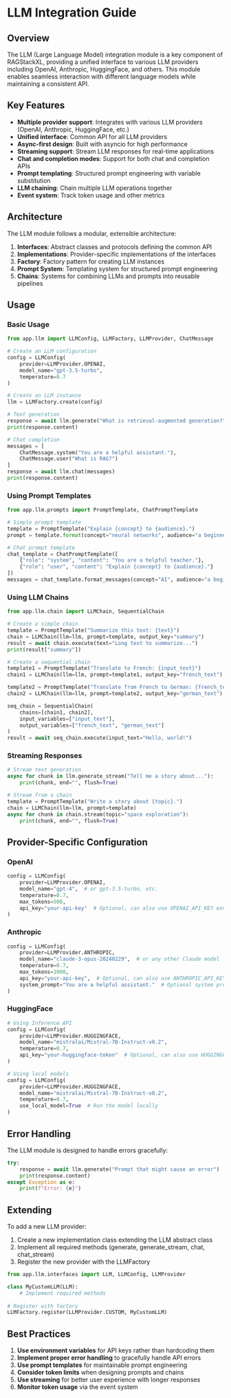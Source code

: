 # LLM Integration Guide

## Overview

The LLM (Large Language Model) integration module is a key component of RAGStackXL, providing a unified interface to various LLM providers including OpenAI, Anthropic, HuggingFace, and others. This module enables seamless interaction with different language models while maintaining a consistent API.

## Key Features

- **Multiple provider support**: Integrates with various LLM providers (OpenAI, Anthropic, HuggingFace, etc.)
- **Unified interface**: Common API for all LLM providers
- **Async-first design**: Built with asyncio for high performance
- **Streaming support**: Stream LLM responses for real-time applications
- **Chat and completion modes**: Support for both chat and completion APIs
- **Prompt templating**: Structured prompt engineering with variable substitution
- **LLM chaining**: Chain multiple LLM operations together
- **Event system**: Track token usage and other metrics

## Architecture

The LLM module follows a modular, extensible architecture:

1. **Interfaces**: Abstract classes and protocols defining the common API
2. **Implementations**: Provider-specific implementations of the interfaces
3. **Factory**: Factory pattern for creating LLM instances
4. **Prompt System**: Templating system for structured prompt engineering
5. **Chains**: Systems for combining LLMs and prompts into reusable pipelines

## Usage

### Basic Usage

```python
from app.llm import LLMConfig, LLMFactory, LLMProvider, ChatMessage

# Create an LLM configuration
config = LLMConfig(
    provider=LLMProvider.OPENAI,
    model_name="gpt-3.5-turbo",
    temperature=0.7
)

# Create an LLM instance
llm = LLMFactory.create(config)

# Text generation
response = await llm.generate("What is retrieval-augmented generation?")
print(response.content)

# Chat completion
messages = [
    ChatMessage.system("You are a helpful assistant."),
    ChatMessage.user("What is RAG?")
]
response = await llm.chat(messages)
print(response.content)
```

### Using Prompt Templates

```python
from app.llm.prompts import PromptTemplate, ChatPromptTemplate

# Simple prompt template
template = PromptTemplate("Explain {concept} to {audience}.")
prompt = template.format(concept="neural networks", audience="a beginner")

# Chat prompt template
chat_template = ChatPromptTemplate([
    {"role": "system", "content": "You are a helpful teacher."},
    {"role": "user", "content": "Explain {concept} to {audience}."}
])
messages = chat_template.format_messages(concept="AI", audience="a beginner")
```

### Using LLM Chains

```python
from app.llm.chain import LLMChain, SequentialChain

# Create a simple chain
template = PromptTemplate("Summarize this text: {text}")
chain = LLMChain(llm=llm, prompt=template, output_key="summary")
result = await chain.execute(text="Long text to summarize...")
print(result["summary"])

# Create a sequential chain
template1 = PromptTemplate("Translate to French: {input_text}")
chain1 = LLMChain(llm=llm, prompt=template1, output_key="french_text")

template2 = PromptTemplate("Translate from French to German: {french_text}")
chain2 = LLMChain(llm=llm, prompt=template2, output_key="german_text")

seq_chain = SequentialChain(
    chains=[chain1, chain2],
    input_variables=["input_text"],
    output_variables=["french_text", "german_text"]
)
result = await seq_chain.execute(input_text="Hello, world!")
```

### Streaming Responses

```python
# Stream text generation
async for chunk in llm.generate_stream("Tell me a story about..."):
    print(chunk, end="", flush=True)

# Stream from a chain
template = PromptTemplate("Write a story about {topic}.")
chain = LLMChain(llm=llm, prompt=template)
async for chunk in chain.stream(topic="space exploration"):
    print(chunk, end="", flush=True)
```

## Provider-Specific Configuration

### OpenAI

```python
config = LLMConfig(
    provider=LLMProvider.OPENAI,
    model_name="gpt-4",  # or gpt-3.5-turbo, etc.
    temperature=0.7,
    max_tokens=500,
    api_key="your-api-key"  # Optional, can also use OPENAI_API_KEY env var
)
```

### Anthropic

```python
config = LLMConfig(
    provider=LLMProvider.ANTHROPIC,
    model_name="claude-3-opus-20240229",  # or any other Claude model
    temperature=0.7,
    max_tokens=1000,
    api_key="your-api-key",  # Optional, can also use ANTHROPIC_API_KEY env var
    system_prompt="You are a helpful assistant."  # Optional system prompt
)
```

### HuggingFace

```python
# Using Inference API
config = LLMConfig(
    provider=LLMProvider.HUGGINGFACE,
    model_name="mistralai/Mistral-7B-Instruct-v0.2",
    temperature=0.7,
    api_key="your-huggingface-token"  # Optional, can also use HUGGINGFACE_API_TOKEN env var
)

# Using local models
config = LLMConfig(
    provider=LLMProvider.HUGGINGFACE,
    model_name="mistralai/Mistral-7B-Instruct-v0.2",
    temperature=0.7,
    use_local_model=True  # Run the model locally
)
```

## Error Handling

The LLM module is designed to handle errors gracefully:

```python
try:
    response = await llm.generate("Prompt that might cause an error")
    print(response.content)
except Exception as e:
    print(f"Error: {e}")
```

## Extending

To add a new LLM provider:

1. Create a new implementation class extending the LLM abstract class
2. Implement all required methods (generate, generate_stream, chat, chat_stream)
3. Register the new provider with the LLMFactory

```python
from app.llm.interfaces import LLM, LLMConfig, LLMProvider

class MyCustomLLM(LLM):
    # Implement required methods
    
# Register with factory
LLMFactory.register(LLMProvider.CUSTOM, MyCustomLLM)
```

## Best Practices

1. **Use environment variables** for API keys rather than hardcoding them
2. **Implement proper error handling** to gracefully handle API errors
3. **Use prompt templates** for maintainable prompt engineering
4. **Consider token limits** when designing prompts and chains
5. **Use streaming** for better user experience with longer responses
6. **Monitor token usage** via the event system
